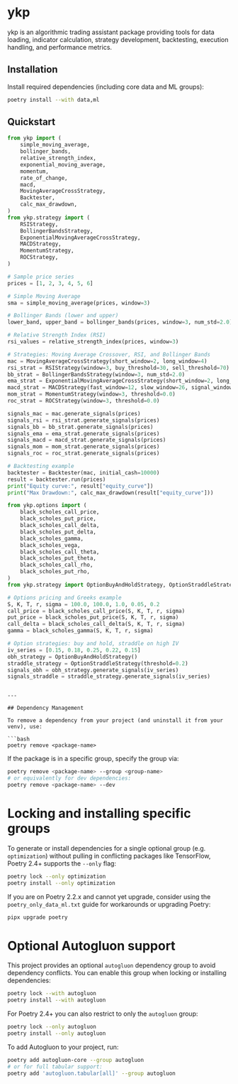 # ykp

ykp is an algorithmic trading assistant package providing tools for data loading, indicator calculation,
strategy development, backtesting, execution handling, and performance metrics.

## Installation

Install required dependencies (including core data and ML groups):

```bash
poetry install --with data,ml
```

## Quickstart

```python
from ykp import (
    simple_moving_average,
    bollinger_bands,
    relative_strength_index,
    exponential_moving_average,
    momentum,
    rate_of_change,
    macd,
    MovingAverageCrossStrategy,
    Backtester,
    calc_max_drawdown,
)
from ykp.strategy import (
    RSIStrategy,
    BollingerBandsStrategy,
    ExponentialMovingAverageCrossStrategy,
    MACDStrategy,
    MomentumStrategy,
    ROCStrategy,
)

# Sample price series
prices = [1, 2, 3, 4, 5, 6]

# Simple Moving Average
sma = simple_moving_average(prices, window=3)

# Bollinger Bands (lower and upper)
lower_band, upper_band = bollinger_bands(prices, window=3, num_std=2.0)

# Relative Strength Index (RSI)
rsi_values = relative_strength_index(prices, window=3)

# Strategies: Moving Average Crossover, RSI, and Bollinger Bands
mac = MovingAverageCrossStrategy(short_window=2, long_window=4)
rsi_strat = RSIStrategy(window=3, buy_threshold=30, sell_threshold=70)
bb_strat = BollingerBandsStrategy(window=3, num_std=2.0)
ema_strat = ExponentialMovingAverageCrossStrategy(short_window=2, long_window=4)
macd_strat = MACDStrategy(fast_window=12, slow_window=26, signal_window=9)
mom_strat = MomentumStrategy(window=3, threshold=0.0)
roc_strat = ROCStrategy(window=3, threshold=0.0)

signals_mac = mac.generate_signals(prices)
signals_rsi = rsi_strat.generate_signals(prices)
signals_bb = bb_strat.generate_signals(prices)
signals_ema = ema_strat.generate_signals(prices)
signals_macd = macd_strat.generate_signals(prices)
signals_mom = mom_strat.generate_signals(prices)
signals_roc = roc_strat.generate_signals(prices)

# Backtesting example
backtester = Backtester(mac, initial_cash=10000)
result = backtester.run(prices)
print("Equity curve:", result["equity_curve"])
print("Max Drawdown:", calc_max_drawdown(result["equity_curve"]))
```

```python
from ykp.options import (
    black_scholes_call_price,
    black_scholes_put_price,
    black_scholes_call_delta,
    black_scholes_put_delta,
    black_scholes_gamma,
    black_scholes_vega,
    black_scholes_call_theta,
    black_scholes_put_theta,
    black_scholes_call_rho,
    black_scholes_put_rho,
)
from ykp.strategy import OptionBuyAndHoldStrategy, OptionStraddleStrategy

# Options pricing and Greeks example
S, K, T, r, sigma = 100.0, 100.0, 1.0, 0.05, 0.2
call_price = black_scholes_call_price(S, K, T, r, sigma)
put_price = black_scholes_put_price(S, K, T, r, sigma)
call_delta = black_scholes_call_delta(S, K, T, r, sigma)
gamma = black_scholes_gamma(S, K, T, r, sigma)

# Option strategies: buy and hold, straddle on high IV
iv_series = [0.15, 0.18, 0.25, 0.22, 0.15]
obh_strategy = OptionBuyAndHoldStrategy()
straddle_strategy = OptionStraddleStrategy(threshold=0.2)
signals_obh = obh_strategy.generate_signals(iv_series)
signals_straddle = straddle_strategy.generate_signals(iv_series)
```
```

---

## Dependency Management

To remove a dependency from your project (and uninstall it from your venv), use:

```bash
poetry remove <package-name>
```

If the package is in a specific group, specify the group via:

```bash
poetry remove <package-name> --group <group-name>
# or equivalently for dev dependencies:
poetry remove <package-name> --dev
```

# Locking and installing specific groups

To generate or install dependencies for a single optional group (e.g. `optimization`) without pulling in conflicting packages like TensorFlow, Poetry 2.4+ supports the `--only` flag:

```bash
poetry lock --only optimization
poetry install --only optimization
```

If you are on Poetry 2.2.x and cannot yet upgrade, consider using the `poetry_only_data_ml.txt` guide for workarounds or upgrading Poetry:

```bash
pipx upgrade poetry
```

# Optional Autogluon support

This project provides an optional `autogluon` dependency group to avoid dependency conflicts.
You can enable this group when locking or installing dependencies:

```bash
poetry lock --with autogluon
poetry install --with autogluon
```

For Poetry 2.4+ you can also restrict to only the `autogluon` group:

```bash
poetry lock --only autogluon
poetry install --only autogluon
```

To add Autogluon to your project, run:

```bash
poetry add autogluon-core --group autogluon
# or for full tabular support:
poetry add 'autogluon.tabular[all]' --group autogluon
```
